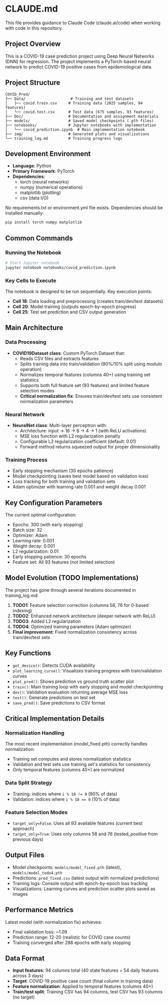 # CLAUDE.md

This file provides guidance to Claude Code (claude.ai/code) when working with code in this repository.

## Project Overview

This is a COVID-19 case prediction project using Deep Neural Networks (DNN) for regression. The project implements a PyTorch-based neural network to predict COVID-19 positive cases from epidemiological data.

## Project Structure

```
COVID_Pred/
├── Data/                    # Training and test datasets
│   ├── covid.train.csv     # Training data (2025 samples, 94 features)
│   └── covid.test.csv      # Test data (675 samples, 93 features)
├── Doc/                    # Documentation and assignment materials
├── models/                 # Saved model checkpoints (.pth files)
├── notebooks/              # Jupyter notebooks with implementation
│   └── covid_prediction.ipynb  # Main implementation notebook
├── img/                    # Generated plots and visualizations
└── training_log.md         # Training progress logs
```

## Development Environment

- **Language**: Python
- **Primary Framework**: PyTorch
- **Dependencies**:
  - torch (neural networks)
  - numpy (numerical operations)
  - matplotlib (plotting)
  - csv (data I/O)

No requirements.txt or environment.yml file exists. Dependencies should be installed manually:
```bash
pip install torch numpy matplotlib
```

## Common Commands

### Running the Notebook
```bash
# Start Jupyter notebook
jupyter notebook notebooks/covid_prediction.ipynb
```

### Key Cells to Execute
The notebook is designed to be run sequentially. Key execution points:
- **Cell 18**: Data loading and preprocessing (creates train/dev/test datasets)
- **Cell 20**: Model training (outputs epoch-by-epoch progress)
- **Cell 25**: Test set prediction and CSV output generation

## Main Architecture

### Data Processing
- **COVID19Dataset class**: Custom PyTorch Dataset that:
  - Reads CSV files and extracts features
  - Splits training data into train/validation (90%/10% split using modulo operation)
  - Normalizes temporal features (columns 40+) using training set statistics
  - Supports both full feature set (93 features) and limited feature selection modes
  - **Critical normalization fix**: Ensures train/dev/test sets use consistent normalization parameters

### Neural Network
- **NeuralNet class**: Multi-layer perceptron with:
  - Architecture: input → 16 → 8 → 4 → 1 (with ReLU activations)
  - MSE loss function with L2 regularization penalty
  - Configurable L2 regularization coefficient (default: 0.01)
  - Forward method returns squeezed output for proper dimensionality

### Training Process
- Early stopping mechanism (30 epochs patience)
- Model checkpointing (saves best model based on validation loss)
- Loss tracking for both training and validation sets
- Adam optimizer with learning rate 0.001 and weight decay 0.001

## Key Configuration Parameters

The current optimal configuration:
- Epochs: 300 (with early stopping)
- Batch size: 32
- Optimizer: Adam
- Learning rate: 0.001
- Weight decay: 0.001
- L2 regularization: 0.01
- Early stopping patience: 30 epochs
- Feature set: All 93 features (not limited selection)

## Model Evolution (TODO Implementations)

The project has gone through several iterations documented in training_log.md:
1. **TODO1**: Feature selection correction (columns 58, 76 for 0-based indexing)
2. **TODO2**: Enhanced network architecture (deeper network with ReLU)
3. **TODO3**: Added L2 regularization
4. **TODO4**: Optimized training parameters (Adam optimizer)
5. **Final improvement**: Fixed normalization consistency across train/dev/test sets

## Key Functions

- `get_device()`: Detects CUDA availability
- `plot_learning_curve()`: Visualizes training progress with train/validation curves
- `plot_pred()`: Shows prediction vs ground truth scatter plot
- `train()`: Main training loop with early stopping and model checkpointing
- `dev()`: Validation evaluation returning average MSE loss
- `test()`: Generate predictions on test set
- `save_pred()`: Save predictions to CSV format

## Critical Implementation Details

### Normalization Handling
The most recent implementation (model_fixed.pth) correctly handles normalization:
- Training set computes and stores normalization statistics
- Validation and test sets use training set's statistics for consistency
- Only temporal features (columns 40+) are normalized

### Data Split Strategy
- Training: indices where `i % 10 != 0` (90% of data)
- Validation: indices where `i % 10 == 0` (10% of data)

### Feature Selection Modes
- `target_only=False`: Uses all 93 available features (current best approach)
- `target_only=True`: Uses only columns 58 and 76 (tested_positive from previous days)

## Output Files

- Model checkpoints: `models/model_fixed.pth` (latest), `models/model_todo4.pth`
- Predictions: `pred_fixed.csv` (latest output with normalized predictions)
- Training logs: Console output with epoch-by-epoch loss tracking
- Visualizations: Learning curves and prediction scatter plots saved as images

## Performance Metrics

Latest model (with normalization fix) achieves:
- Final validation loss: ~1.09
- Prediction range: 12-20 (realistic for COVID case counts)
- Training converged after 288 epochs with early stopping

## Data Format

- **Input features**: 94 columns total (40 state features + 54 daily features across 3 days)
- **Target**: COVID-19 positive case count (final column in training data)
- **Feature normalization**: Applied to temporal features (columns 40+)
- **Train/test split**: Training CSV has 94 columns, test CSV has 93 columns (no target)
